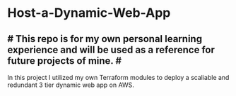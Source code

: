 # Host-a-Dynamic-Web-App
<h2># This repo is for my own personal learning experience and will be used as a reference for future projects of mine. #</h2>
<p>In this project I utilized my own Terraform modules to deploy a scaliable and redundant 3 tier dynamic web app on AWS. </p>
